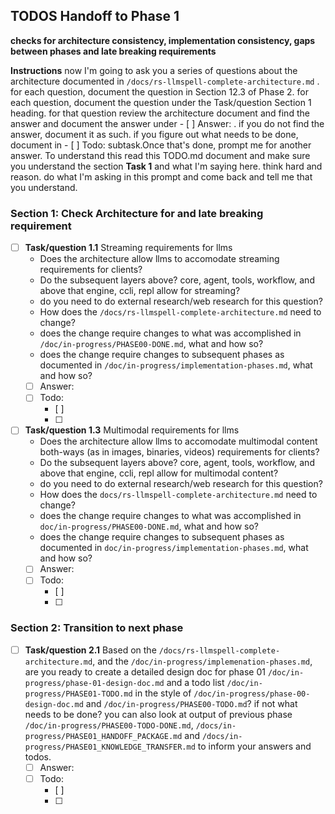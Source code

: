 ## TODOS Handoff to Phase 1 
**checks for architecture consistency, implementation consistency, gaps between phases and late breaking requirements**

**Instructions** now I'm going to ask you a series of questions about the architecture documented in `/docs/rs-llmspell-complete-architecture.md` . for each question, document the question in Section 12.3 of Phase 2. for each question, document the question under the Task/question Section 1 heading. for that question review the architecture document and find the answer and document the answer under - [ ] Answer: . if you do not find the answer, document it as such. if you figure out what needs to be done, document in - [ ] Todo: subtask.Once that's done, prompt me for another answer. To understand this read this TODO.md document and make sure you understand the section **Task 1** and what I'm saying here.  think hard and reason. do what I'm asking in this prompt and come back and tell me that you understand.

### Section 1: Check Architecture for and late breaking requirement
- [ ] **Task/question 1.1** Streaming requirements for llms 
    - Does the architecture allow llms to accomodate streaming requirements for clients?
    - Do the subsequent layers above? core, agent, tools, workflow, and above that engine, ccli, repl allow for streaming?
    - do you need to do external research/web research for this question?
    - How does the `/docs/rs-llmspell-complete-architecture.md` need to change? 
    - does the change require changes to what was accomplished in `/doc/in-progress/PHASE00-DONE.md`, what and how so?
    - does the change require changes to subsequent phases as documented in `/doc/in-progress/implementation-phases.md`, what and how so?
    - [ ] Answer: 
    - [ ] Todo: 
        - [ ]
        - [ ]
- [ ] **Task/question 1.3** Multimodal requirements for llms 
    - Does the architecture allow llms to accomodate multimodal content both-ways (as in images, binaries, videos) requirements for clients?
    - Do the subsequent layers above? core, agent, tools, workflow, and above that engine, ccli, repl allow for multimodal content?
    - do you need to do external research/web research for this question?
    - How does the `docs/rs-llmspell-complete-architecture.md` need to change? 
    - does the change require changes to what was accomplished in `doc/in-progress/PHASE00-DONE.md`, what and how so?
    - does the change require changes to subsequent phases as documented in `doc/in-progress/implementation-phases.md`, what and how so?
    - [ ] Answer: 
    - [ ] Todo: 
        - [ ]
        - [ ]
### Section 2: Transition to next phase
- [ ] **Task/question 2.1** Based on the `/docs/rs-llmspell-complete-architecture.md`, and the `/doc/in-progress/implemenation-phases.md`, are you ready to create a detailed design doc for phase 01 `/doc/in-progress/phase-01-design-doc.md` and a todo list `/doc/in-progress/PHASE01-TODO.md` in the style of `/doc/in-progress/phase-00-design-doc.md` and `/doc/in-progress/PHASE00-TODO.md`? if not what needs to be done? you can also look at output of previous phase `/doc/in-progress/PHASE00-TODO-DONE.md`, `/docs/in-progress/PHASE01_HANDOFF_PACKAGE.md` and `/docs/in-progress/PHASE01_KNOWLEDGE_TRANSFER.md` to inform your answers and todos.
    - [ ] Answer: 
    - [ ] Todo: 
        - [ ]
        - [ ]
